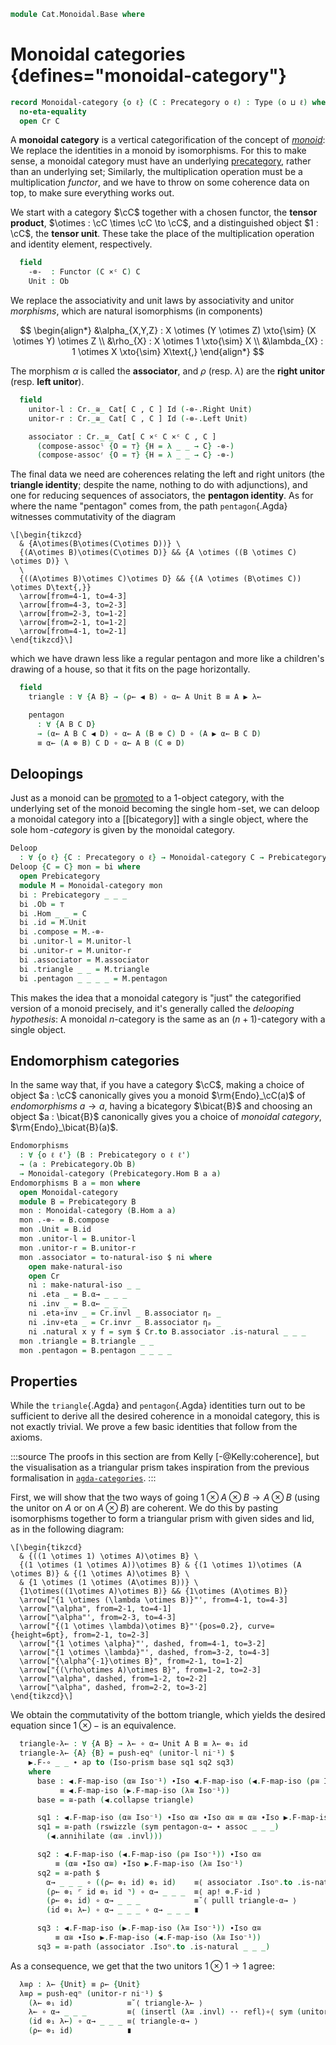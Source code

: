 <!--
```agda
open import Cat.Instances.Functor
open import Cat.Instances.Product
open import Cat.Bi.Base
open import Cat.Prelude

import Cat.Functor.Bifunctor as Bifunctor
import Cat.Functor.Reasoning as Fr
import Cat.Reasoning as Cr
```
-->

```agda
module Cat.Monoidal.Base where
```

<!--
```agda
open _=>_
```
-->

# Monoidal categories {defines="monoidal-category"}

```agda
record Monoidal-category {o ℓ} (C : Precategory o ℓ) : Type (o ⊔ ℓ) where
  no-eta-equality
  open Cr C
```

A **monoidal category** is a vertical categorification of the concept of
[_monoid_]: We replace the identities in a monoid by isomorphisms. For
this to make sense, a monoidal category must have an underlying
[precategory], rather than an underlying set; Similarly, the
multiplication operation must be a multiplication _functor_, and we have
to throw on some coherence data on top, to make sure everything works
out.

[_monoid_]: Algebra.Monoid.html
[precategory]: Cat.Base.html

We start with a category $\cC$ together with a chosen functor, the
**tensor product**, $\otimes : \cC \times \cC \to \cC$, and a
distinguished object $1 : \cC$, the **tensor unit**. These take the
place of the multiplication operation and identity element,
respectively.

```agda
  field
    -⊗-  : Functor (C ×ᶜ C) C
    Unit : Ob
```

<!--
```agda
  private module -⊗- = Bifunctor -⊗-
  _⊗_ : Ob → Ob → Ob
  A ⊗ B = -⊗- .Functor.F₀ (A , B)

  _⊗₁_ : ∀ {w x y z} → Hom w x → Hom y z → Hom (w ⊗ y) (x ⊗ z)
  f ⊗₁ g = -⊗- .Functor.F₁ (f , g)

  infixr 25 _⊗_
```
-->

We replace the associativity and unit laws by
associativity and unitor _morphisms_, which are natural isomorphisms (in
components)

$$
\begin{align*}
&\alpha_{X,Y,Z} : X \otimes (Y \otimes Z) \xto{\sim} (X \otimes Y) \otimes Z \\
&\rho_{X} : X \otimes 1 \xto{\sim} X \\
&\lambda_{X} : 1 \otimes X \xto{\sim} X\text{,}
\end{align*}
$$

The morphism $\alpha$ is called the **associator**, and $\rho$ (resp.
$\lambda$) are the **right unitor** (resp. **left unitor**).

```agda
  field
    unitor-l : Cr._≅_ Cat[ C , C ] Id (-⊗-.Right Unit)
    unitor-r : Cr._≅_ Cat[ C , C ] Id (-⊗-.Left Unit)

    associator : Cr._≅_ Cat[ C ×ᶜ C ×ᶜ C , C ]
      (compose-assocˡ {O = ⊤} {H = λ _ _ → C} -⊗-)
      (compose-assocʳ {O = ⊤} {H = λ _ _ → C} -⊗-)
```

<!--
```agda
  λ≅ : ∀ {X} → X ≅ Unit ⊗ X
  λ≅ = isoⁿ→iso unitor-l _

  λ← : ∀ {X} → Hom (Unit ⊗ X) X
  λ← = unitor-l .Cr._≅_.from .η _

  λ→ : ∀ {X} → Hom X (Unit ⊗ X)
  λ→ = unitor-l .Cr._≅_.to .η _

  ρ≅ : ∀ {X} → X ≅ X ⊗ Unit
  ρ≅ = isoⁿ→iso unitor-r _

  ρ← : ∀ {X} → Hom (X ⊗ Unit) X
  ρ← = unitor-r .Cr._≅_.from .η _

  ρ→ : ∀ {X} → Hom X (X ⊗ Unit)
  ρ→ = unitor-r .Cr._≅_.to .η _

  α≅ : ∀ {A B C} → (A ⊗ B) ⊗ C ≅ A ⊗ (B ⊗ C)
  α≅ = isoⁿ→iso associator _

  α→ : ∀ A B C → Hom ((A ⊗ B) ⊗ C) (A ⊗ (B ⊗ C))
  α→ _ _ _ = associator .Cr._≅_.to .η _

  α← : ∀ A B C → Hom (A ⊗ (B ⊗ C)) ((A ⊗ B) ⊗ C)
  α← _ _ _ = associator .Cr._≅_.from .η _

  module ⊗ = Fr -⊗-
  module ▶ {A} = Fr (-⊗-.Right A)
  module ◀ {A} = Fr (-⊗-.Left A)

  -- whiskering on the right
  _▶_ : ∀ A {B C} (g : Hom B C) → Hom (A ⊗ B) (A ⊗ C)
  _▶_ A f = id ⊗₁ f

  -- whiskering on the left
  _◀_ : ∀ {A B} (g : Hom A B) C → Hom (A ⊗ C) (B ⊗ C)
  _◀_ f A = f ⊗₁ id
```
-->

The final data we need are coherences relating the left and right
unitors (the **triangle identity**; despite the name, nothing to do with
adjunctions), and one for reducing sequences of associators, the
**pentagon identity**. As for where the name "pentagon" comes from, the
path `pentagon`{.Agda} witnesses commutativity of the diagram

```{.quiver}
\[\begin{tikzcd}
  & {A\otimes(B\otimes(C\otimes D))} \
  {(A\otimes B)\otimes(C\otimes D)} && {A \otimes ((B \otimes C) \otimes D)} \
  \
  {((A\otimes B)\otimes C)\otimes D} && {(A \otimes (B\otimes C)) \otimes D\text{,}}
  \arrow[from=4-1, to=4-3]
  \arrow[from=4-3, to=2-3]
  \arrow[from=2-3, to=1-2]
  \arrow[from=2-1, to=1-2]
  \arrow[from=4-1, to=2-1]
\end{tikzcd}\]
```

which we have drawn less like a regular pentagon and more like a
children's drawing of a house, so that it fits on the page horizontally.

```agda
  field
    triangle : ∀ {A B} → (ρ← ◀ B) ∘ α← A Unit B ≡ A ▶ λ←

    pentagon
      : ∀ {A B C D}
      → (α← A B C ◀ D) ∘ α← A (B ⊗ C) D ∘ (A ▶ α← B C D)
      ≡ α← (A ⊗ B) C D ∘ α← A B (C ⊗ D)
```

<!--
```agda
  triangle-α→ : ∀ {A B} → (A ▶ λ←) ∘ α→ _ _ _ ≡ ρ← ◀ B
  triangle-α→ = rswizzle (sym triangle) (α≅ .invr)

  pentagon-α→
    : ∀ {A B C D}
    → (A ▶ α→ B C D) ∘ α→ A (B ⊗ C) D ∘ (α→ A B C ◀ D)
    ≡ α→ A B (C ⊗ D) ∘ α→ (A ⊗ B) C D
  pentagon-α→ = inverse-unique refl refl
    (▶.F-map-iso (α≅ Iso⁻¹) ∙Iso α≅ Iso⁻¹ ∙Iso ◀.F-map-iso (α≅ Iso⁻¹))
    (α≅ Iso⁻¹ ∙Iso α≅ Iso⁻¹)
    (sym (assoc _ _ _) ∙ pentagon)
```
-->

## Deloopings

Just as a monoid can be [promoted] to a 1-object category, with the
underlying set of the monoid becoming the single $\hom$-set, we can
deloop a monoidal category into a \[\[bicategory]] with a single object,
where the sole $\hom$-_category_ is given by the monoidal category.

[promoted]: Cat.Instances.Delooping.html

```agda
Deloop
  : ∀ {o ℓ} {C : Precategory o ℓ} → Monoidal-category C → Prebicategory lzero o ℓ
Deloop {C = C} mon = bi where
  open Prebicategory
  module M = Monoidal-category mon
  bi : Prebicategory _ _ _
  bi .Ob = ⊤
  bi .Hom _ _ = C
  bi .id = M.Unit
  bi .compose = M.-⊗-
  bi .unitor-l = M.unitor-l
  bi .unitor-r = M.unitor-r
  bi .associator = M.associator
  bi .triangle _ _ = M.triangle
  bi .pentagon _ _ _ _ = M.pentagon
```

This makes the idea that a monoidal category is "just" the categorified
version of a monoid precisely, and it's generally called the _delooping
hypothesis_: A monoidal $n$-category is the same as an $(n+1)$-category
with a single object.

## Endomorphism categories

In the same way that, if you have a category $\cC$, making a choice
of object $a : \cC$ canonically gives you a monoid
$\rm{Endo}_\cC(a)$ of _endomorphisms_ $a \to a$, having a bicategory
$\bicat{B}$ and choosing an object $a : \bicat{B}$ canonically gives you
a choice of _monoidal category_, $\rm{Endo}_\bicat{B}(a)$.

```agda
Endomorphisms
  : ∀ {o ℓ ℓ'} (B : Prebicategory o ℓ ℓ')
  → (a : Prebicategory.Ob B)
  → Monoidal-category (Prebicategory.Hom B a a)
Endomorphisms B a = mon where
  open Monoidal-category
  module B = Prebicategory B
  mon : Monoidal-category (B.Hom a a)
  mon .-⊗- = B.compose
  mon .Unit = B.id
  mon .unitor-l = B.unitor-l
  mon .unitor-r = B.unitor-r
  mon .associator = to-natural-iso $ ni where
    open make-natural-iso
    open Cr
    ni : make-natural-iso _ _
    ni .eta _ = B.α→ _ _ _
    ni .inv _ = B.α← _ _ _
    ni .eta∘inv _ = Cr.invl _ B.associator ηₚ _
    ni .inv∘eta _ = Cr.invr _ B.associator ηₚ _
    ni .natural x y f = sym $ Cr.to B.associator .is-natural _ _ _
  mon .triangle = B.triangle _ _
  mon .pentagon = B.pentagon _ _ _ _
```

## Properties

<!--
```agda
module Monoidal {o ℓ} {C : Precategory o ℓ} (M : Monoidal-category C) where
  open Cr C
  open Monoidal-category M public
```
-->

While the `triangle`{.Agda} and `pentagon`{.Agda} identities turn out
to be sufficient to derive all the desired coherence in a monoidal
category, this is not exactly trivial. We prove a few basic identities
that follow from the axioms.

:::source
The proofs in this section are from Kelly [-@Kelly:coherence], but the
visualisation as a triangular prism takes inspiration from the previous
formalisation in [`agda-categories`](https://agda.github.io/agda-categories/Categories.Category.Monoidal.Properties.html).
:::

First, we will show that the two ways of going $1 \otimes A \otimes B
\to A \otimes B$ (using the unitor on $A$ or on $A \otimes B$) are coherent.
We do this by pasting isomorphisms together to form a triangular prism
with given sides and lid, as in the following diagram:

```{.quiver}
\[\begin{tikzcd}
  & {((1 \otimes 1) \otimes A)\otimes B} \
  {(1 \otimes (1 \otimes A))\otimes B} & {(1 \otimes 1)\otimes (A \otimes B)} & {(1 \otimes A)\otimes B} \
  & {1 \otimes (1 \otimes (A\otimes B))} \
  {1\otimes((1\otimes A)\otimes B)} && {1\otimes (A\otimes B)}
  \arrow["{1 \otimes (\lambda \otimes B)}"', from=4-1, to=4-3]
  \arrow["\alpha", from=2-1, to=4-1]
  \arrow["\alpha"', from=2-3, to=4-3]
  \arrow["{(1 \otimes \lambda)\otimes B}"'{pos=0.2}, curve={height=6pt}, from=2-1, to=2-3]
  \arrow["{1 \otimes \alpha}"', dashed, from=4-1, to=3-2]
  \arrow["{1 \otimes \lambda}"', dashed, from=3-2, to=4-3]
  \arrow["{\alpha^{-1}\otimes B}", from=2-1, to=1-2]
  \arrow["{(\rho\otimes A)\otimes B}", from=1-2, to=2-3]
  \arrow["\alpha", dashed, from=1-2, to=2-2]
  \arrow["\alpha", dashed, from=2-2, to=3-2]
\end{tikzcd}\]
```

We obtain the commutativity of the bottom triangle, which yields the
desired equation since $1 \otimes -$ is an equivalence.

```agda
  triangle-λ← : ∀ {A B} → λ← ∘ α→ Unit A B ≡ λ← ⊗₁ id
  triangle-λ← {A} {B} = push-eqⁿ (unitor-l ni⁻¹) $
    ▶.F-∘ _ _ ∙ ap to (Iso-prism base sq1 sq2 sq3)
    where
      base : ◀.F-map-iso (α≅ Iso⁻¹) ∙Iso ◀.F-map-iso (◀.F-map-iso (ρ≅ Iso⁻¹))
           ≡ ◀.F-map-iso (▶.F-map-iso (λ≅ Iso⁻¹))
      base = ≅-path (◀.collapse triangle)

      sq1 : ◀.F-map-iso (α≅ Iso⁻¹) ∙Iso α≅ ∙Iso α≅ ≡ α≅ ∙Iso ▶.F-map-iso α≅
      sq1 = ≅-path (rswizzle (sym pentagon-α→ ∙ assoc _ _ _)
        (◀.annihilate (α≅ .invl)))

      sq2 : ◀.F-map-iso (◀.F-map-iso (ρ≅ Iso⁻¹)) ∙Iso α≅
          ≡ (α≅ ∙Iso α≅) ∙Iso ▶.F-map-iso (λ≅ Iso⁻¹)
      sq2 = ≅-path $
        α→ _ _ _ ∘ ((ρ← ⊗₁ id) ⊗₁ id)    ≡⟨ associator .Isoⁿ.to .is-natural _ _ _ ⟩
        (ρ← ⊗₁ ⌜ id ⊗₁ id ⌝) ∘ α→ _ _ _  ≡⟨ ap! ⊗.F-id ⟩
        (ρ← ⊗₁ id) ∘ α→ _ _ _            ≡˘⟨ pulll triangle-α→ ⟩
        (id ⊗₁ λ←) ∘ α→ _ _ _ ∘ α→ _ _ _ ∎

      sq3 : ◀.F-map-iso (▶.F-map-iso (λ≅ Iso⁻¹)) ∙Iso α≅
          ≡ α≅ ∙Iso ▶.F-map-iso (◀.F-map-iso (λ≅ Iso⁻¹))
      sq3 = ≅-path (associator .Isoⁿ.to .is-natural _ _ _)
```

As a consequence, we get that the two unitors $1 \otimes 1 \to 1$ agree:

```agda
  λ≡ρ : λ← {Unit} ≡ ρ← {Unit}
  λ≡ρ = push-eqⁿ (unitor-r ni⁻¹) $
    (λ← ⊗₁ id)            ≡˘⟨ triangle-λ← ⟩
    λ← ∘ α→ _ _ _         ≡⟨ (insertl (λ≅ .invl) ·· refl⟩∘⟨ sym (unitor-l .Isoⁿ.from .is-natural _ _ _) ·· cancell (λ≅ .invl)) ⟩∘⟨refl ⟩
    (id ⊗₁ λ←) ∘ α→ _ _ _ ≡⟨ triangle-α→ ⟩
    (ρ← ⊗₁ id)            ∎
```
